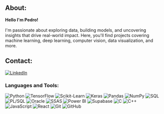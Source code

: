 <!--<div align="center">
  
![Pedro's GitHub stats](https://github-readme-stats.vercel.app/api?username=PedroPontess\&include_all_commits=true&theme=material-palenight&show_icons=true)

</div>-->
<!--
**PedroPontess/PedroPontess** is a ✨ _special_ ✨ repository because its `README.md` (this file) appears on your GitHub profile. -->

<div>
  
## About:
**Hello I'm Pedro!** <br> <br>
I'm passionate about exploring data, building models, and uncovering insights that drive real-world impact. Here, you'll find projects covering machine learning, deep learning, computer vision, data visualization, and more.



## Contact:
<a href="https://www.linkedin.com/in/pedro-antunes-pontes-/?locale=en_US">![LinkedIn](https://img.shields.io/badge/LinkedIn-%230077B5.svg?logo=linkedin&logoColor=white)</a>



### Languages and Tools:
![Python](https://img.shields.io/badge/python-%2314354C.svg?style=flat&logo=python&logoColor=white) ![TensorFlow](https://img.shields.io/badge/TensorFlow-%23FF6F00.svg?style=flat&logo=TensorFlow&logoColor=white) ![Scikit-Learn](https://img.shields.io/badge/scikit--learn-%23F7931E.svg?style=flat&logo=scikit-learn&logoColor=white) ![Keras](https://img.shields.io/badge/Keras-%23D00000.svg?style=flat&logo=Keras&logoColor=white) ![Pandas](https://img.shields.io/badge/pandas-%23150458.svg?style=flat&logo=pandas&logoColor=white) ![NumPy](https://img.shields.io/badge/numpy-%23013243.svg?style=flat&logo=numpy&logoColor=white) ![SQL](https://img.shields.io/badge/SQL-%2300599C.svg?style=flat&logo=sql&logoColor=white) ![PL/SQL](https://img.shields.io/badge/PL%2FSQL-%23F80000.svg?style=flat&logo=oracle&logoColor=white) ![Oracle](https://img.shields.io/badge/Oracle-%23F80000.svg?style=flat&logo=oracle&logoColor=white) ![SSAS](https://img.shields.io/badge/SSAS-%230078D7.svg?style=flat&logo=microsoft&logoColor=white) ![Power BI](https://img.shields.io/badge/Power%20BI-F2C811?style=flat&logo=power%20bi&logoColor=black) ![Supabase](https://img.shields.io/badge/Supabase-%233ECF8E.svg?style=flat&logo=supabase&logoColor=white) ![C](https://img.shields.io/badge/c-%2300599C.svg?style=flat&logo=c&logoColor=white) ![C++](https://img.shields.io/badge/c++-%2300599C.svg?style=flat&logo=c%2B%2B&logoColor=white) ![JavaScript](https://img.shields.io/badge/javascript-%23F7DF1E.svg?style=flat&logo=javascript&logoColor=black) ![React](https://img.shields.io/badge/react-%2361DAFB.svg?style=flat&logo=react&logoColor=black) ![Git](https://img.shields.io/badge/git-%23F05033.svg?style=flat&logo=git&logoColor=white) ![GitHub](https://img.shields.io/badge/github-%23121011.svg?style=flat&logo=github&logoColor=white) 
